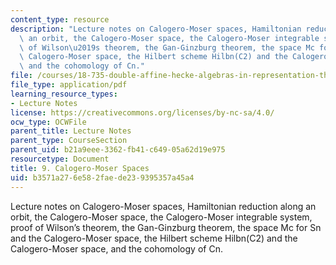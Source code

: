 ```yaml
---
content_type: resource
description: "Lecture notes on Calogero-Moser spaces, Hamiltonian reduction along\
  \ an orbit, the Calogero-Moser space, the Calogero-Moser integrable system, proof\
  \ of Wilson\u2019s theorem, the Gan-Ginzburg theorem, the space Mc for Sn and the\
  \ Calogero-Moser space, the Hilbert scheme Hilbn(C2) and the Calogero-Moser space,\
  \ and the cohomology of Cn."
file: /courses/18-735-double-affine-hecke-algebras-in-representation-theory-combinatorics-geometry-and-mathematical-physics-fall-2009/b3571a276e582faede239395357a45a4_MIT18_735F09_ch09.pdf
file_type: application/pdf
learning_resource_types:
- Lecture Notes
license: https://creativecommons.org/licenses/by-nc-sa/4.0/
ocw_type: OCWFile
parent_title: Lecture Notes
parent_type: CourseSection
parent_uid: b21a9eee-3362-fb41-c649-05a62d19e975
resourcetype: Document
title: 9. Calogero-Moser Spaces
uid: b3571a27-6e58-2fae-de23-9395357a45a4
---
```

Lecture notes on Calogero-Moser spaces, Hamiltonian reduction along an orbit, the Calogero-Moser space, the Calogero-Moser integrable system, proof of Wilson’s theorem, the Gan-Ginzburg theorem, the space Mc for Sn and the Calogero-Moser space, the Hilbert scheme Hilbn(C2) and the Calogero-Moser space, and the cohomology of Cn.